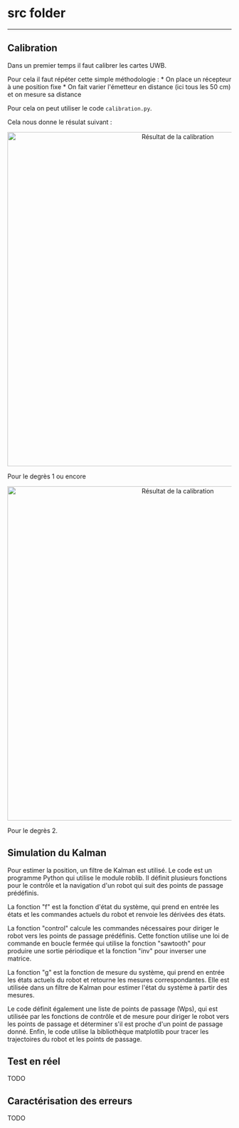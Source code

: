 # src folder
***
## Calibration
Dans un premier temps il faut calibrer les cartes UWB.

Pour cela il faut répéter cette simple méthodologie :
    * On place un récepteur à une position fixe
    * On fait varier l'émetteur en distance (ici tous les 50 cm) et on mesure sa distance

Pour cela on peut utiliser le code `calibration.py`.

Cela nous donne le résulat suivant :

<div style="text-align:center">
<p align="center">
  <img src="https://git.ixblue.com/users/augustin.morge/repos/uwb_project/raw/src/log_cali/Test1_deg1.png?at=refs%2Fheads%2FUWB_Project" width="750" title="Résultat de la calibration">
</p>
</div>

Pour le degrès 1 ou encore 

<div style="text-align:center">
<p align="center">
  <img src="https://git.ixblue.com/users/augustin.morge/repos/uwb_project/raw/src/log_cali/Test1_deg2.png?at=refs%2Fheads%2FUWB_Project" width="750" title="Résultat de la calibration">
</p>
</div>

Pour le degrès 2.

## Simulation du Kalman
Pour estimer la position, un filtre de Kalman est utilisé.
Le code est un programme Python qui utilise le module roblib. Il définit plusieurs fonctions pour le contrôle et la navigation d'un robot qui suit des points de passage prédéfinis.

La fonction "f" est la fonction d'état du système, qui prend en entrée les états et les commandes actuels du robot et renvoie les dérivées des états.

La fonction "control" calcule les commandes nécessaires pour diriger le robot vers les points de passage prédéfinis. Cette fonction utilise une loi de commande en boucle fermée qui utilise la fonction "sawtooth" pour produire une sortie périodique et la fonction "inv" pour inverser une matrice.

La fonction "g" est la fonction de mesure du système, qui prend en entrée les états actuels du robot et retourne les mesures correspondantes. Elle est utilisée dans un filtre de Kalman pour estimer l'état du système à partir des mesures.

Le code définit également une liste de points de passage (Wps), qui est utilisée par les fonctions de contrôle et de mesure pour diriger le robot vers les points de passage et déterminer s'il est proche d'un point de passage donné. Enfin, le code utilise la bibliothèque matplotlib pour tracer les trajectoires du robot et les points de passage.

## Test en réel 
TODO

## Caractérisation des erreurs
TODO